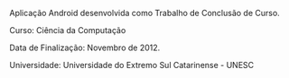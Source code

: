 Aplicação Android desenvolvida como Trabalho de Conclusão de Curso.

Curso: Ciência da Computação

Data de Finalização: Novembro de 2012.

Universidade: Universidade do Extremo Sul Catarinense - UNESC
